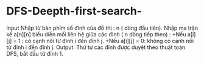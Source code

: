 # DFS-Deepth-first-search-
Input 
Nhập từ bàn phím số đỉnh của đồ thị : n ( dòng đầu tiên).
Nhập ma trận kề a[n][n] biểu diễn mối liên hệ giữa các đỉnh ( n dòng tiếp theo) :
+Nếu a[i][j] = 1 : có cạnh nối từ đỉnh i đến đỉnh j.
+Nếu a[i][j] = 0: không có cạnh nối từ đỉnh i đến đỉnh j. 
Output:
Thứ tự các đỉnh được duyệt theo thuật toán DFS, bắt đầu từ đỉnh 1.
